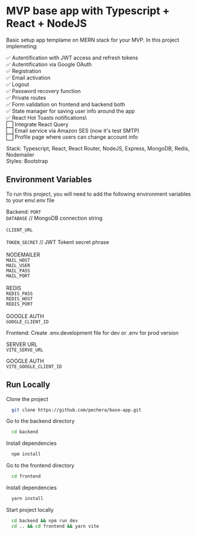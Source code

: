 # MVP base app with Typescript + React + NodeJS

Basic setup app templame on MERN stack for your MVP. In this project implemeting:

✅ Autentification with JWT access and refresh tokens\
✅ Autentification via Google OAuth\
✅ Registration\
✅ Email activation\
✅ Logout\
✅ Password recovery function\
✅ Private routes\
✅ Form validation on frontend and backend both\
✅ State manager for saving user info around the app\
✅ React Hot Toasts notifications\  
⬜️ Integrate React Query\
⬜️ Email service via Amazon SES (now it's test SMTP)\
⬜️ Profile page where users can change account info

Stack: Typescript, React, React Router, NodeJS, Express, MongoDB, Redis, Nodemailer\
Styles: Bootstrap

## Environment Variables

To run this project, you will need to add the following environment variables to your env/.env file

Backend:
`PORT`\
`DATABASE` // MongoDB connection string\
\
`CLIENT_URL`\
\
`TOKEN_SECRET` // JWT Tokent secret phrase\
\
NODEMAILER\
`MAIL_HOST`\
`MAIL_USER`\
`MAIL_PASS`\
`MAIL_PORT`\
\
REDIS\
`REDIS_PASS`\
`REDIS_HOST`\
`REDIS_PORT`\
\
GOOGLE AUTH\
`GOOGLE_CLIENT_ID`

Frontend:
Create .env.development file for dev or .env for prod version

SERVER URL\
`VITE_SERVE_URL`

GOOGLE AUTH\
`VITE_GOOGLE_CLIENT_ID`

## Run Locally

Clone the project

```bash
  git clone https://github.com/pechera/base-app.git
```

Go to the backend directory

```bash
  cd backend
```

Install dependencies

```bash
  npm install
```

Go to the frontend directory

```bash
  cd frontend
```

Install dependencies

```bash
  yarn install
```

Start project locally

```bash
  cd backend && npm run dev
  cd .. && cd frontend && yarn vite
```
